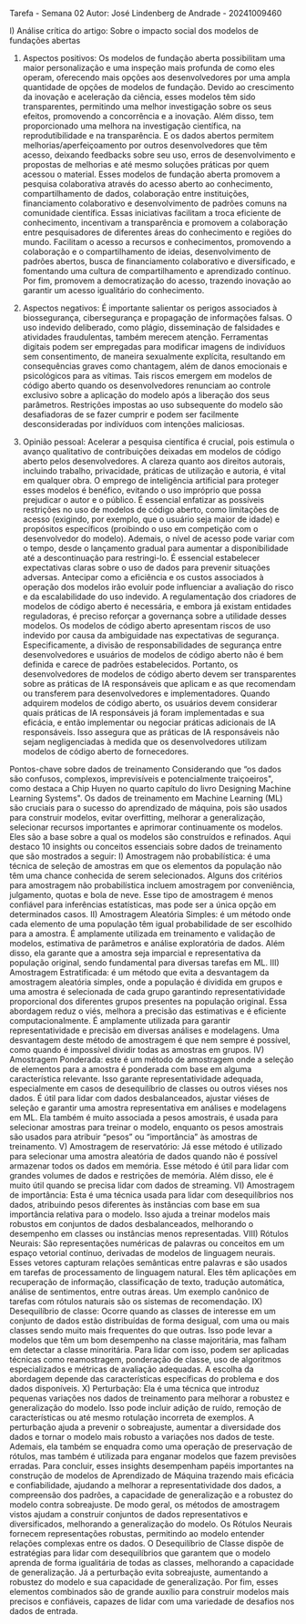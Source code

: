 Tarefa - Semana 02
Autor: José Lindenberg de Andrade - 20241009460

I) Análise crítica do artigo: Sobre o impacto social dos modelos de fundações abertas
1. Aspectos positivos:
Os modelos de fundação aberta possibilitam uma maior personalização e uma inspeção mais profunda de como eles operam, oferecendo mais opções aos desenvolvedores por uma ampla quantidade de opções de modelos de fundação.
Devido ao crescimento da inovação e aceleração da ciência, esses modelos têm sido transparentes, permitindo uma melhor investigação sobre os seus efeitos, promovendo  a concorrência e a inovação. Além disso, tem proporcionado uma melhora na investigação científica, na reprodutibilidade e na transparência. E os dados  abertos permitem melhorias/aperfeiçoamento por outros desenvolvedores que têm acesso, deixando feedbacks sobre seu uso, erros de desenvolvimento e propostas de melhorias e até mesmo soluções práticas por quem acessou o material.
Esses modelos de fundação aberta promovem a pesquisa colaborativa através do acesso aberto ao conhecimento, compartilhamento de dados, colaboração entre instituições, financiamento colaborativo e desenvolvimento de padrões comuns na comunidade científica. Essas iniciativas facilitam a troca eficiente de conhecimento, incentivam a transparência e promovem a colaboração entre pesquisadores de diferentes áreas do conhecimento e regiões do mundo.
Facilitam o acesso a recursos e conhecimentos, promovendo a colaboração e o compartilhamento de ideias, desenvolvimento de padrões abertos, busca de financiamento colaborativo e diversificado, e fomentando uma cultura de compartilhamento e aprendizado contínuo. Por fim, promovem a democratização do acesso, trazendo inovação ao garantir um acesso igualitário do conhecimento.

2. Aspectos negativos:
É importante salientar os perigos associados à biossegurança, cibersegurança e propagação de informações falsas. O uso indevido deliberado, como plágio, disseminação de falsidades e atividades fraudulentas, também merecem atenção. Ferramentas digitais podem ser empregadas para modificar imagens de indivíduos sem consentimento, de maneira sexualmente explícita, resultando em consequências graves como chantagem, além de danos emocionais e psicológicos para as vítimas. Tais riscos emergem em modelos de código aberto quando os desenvolvedores renunciam ao controle exclusivo sobre a aplicação do modelo após a liberação dos seus parâmetros. Restrições impostas ao uso subsequente do modelo são desafiadoras de se fazer cumprir e podem ser facilmente desconsideradas por indivíduos com intenções maliciosas.

3. Opinião pessoal:
Acelerar a pesquisa científica é crucial, pois estimula o avanço qualitativo de contribuições deixadas em modelos de código aberto pelos desenvolvedores. A clareza quanto aos direitos autorais, incluindo trabalho, privacidade, práticas de utilização e autoria, é vital em qualquer obra.
 O emprego de inteligência artificial para proteger esses modelos é benéfico, evitando o uso impróprio que possa prejudicar o autor e o público. É essencial enfatizar as possíveis restrições no uso de modelos de código aberto, como limitações de acesso (exigindo, por exemplo, que o usuário seja maior de idade) e propósitos específicos (proibindo o uso em competição com o desenvolvedor do modelo). Ademais, o nível de acesso pode variar com o tempo, desde o lançamento gradual para aumentar a disponibilidade até a descontinuação para restringi-lo.
É essencial estabelecer expectativas claras sobre o uso de dados para prevenir situações adversas. Antecipar como a eficiência e os custos associados à operação dos modelos irão evoluir pode influenciar a avaliação do risco e da escalabilidade do uso indevido. A regulamentação dos criadores de modelos de código aberto é necessária, e embora já existam entidades reguladoras, é preciso reforçar a governança sobre a utilidade desses modelos.
Os modelos de código aberto apresentam riscos de uso indevido por causa da ambiguidade nas expectativas de segurança. Especificamente, a divisão de responsabilidades de segurança entre desenvolvedores e usuários de modelos de código aberto não é bem definida e carece de padrões estabelecidos. Portanto, os desenvolvedores de modelos de código aberto devem ser transparentes sobre as práticas de IA responsáveis que aplicam e as que recomendam ou transferem para desenvolvedores e implementadores. Quando adquirem modelos de código aberto, os usuários devem considerar quais práticas de IA responsáveis já foram implementadas e sua eficácia, e então implementar ou negociar práticas adicionais de IA responsáveis. Isso assegura que as práticas de IA responsáveis não sejam negligenciadas à medida que os desenvolvedores utilizam modelos de código aberto de fornecedores.

Pontos-chave sobre dados de treinamento
Considerando que “os dados são confusos, complexos, imprevisíveis e potencialmente traiçoeiros", como destaca a Chip Huyen no quarto capítulo do livro Designing Machine Learning Systems". Os dados de treinamento em Machine Learning (ML) são cruciais para o sucesso do aprendizado de máquina, pois são usados para construir modelos, evitar overfitting, melhorar a generalização, selecionar recursos importantes e aprimorar continuamente os modelos. Eles são a base sobre a qual os modelos são construídos e refinados.
Aqui destaco 10 insights ou conceitos essenciais sobre dados de treinamento que são mostrados a seguir:
I) Amostragem não probabilística: é uma técnica de seleção de amostras em que os elementos da população não têm uma chance conhecida de serem selecionados. Alguns dos critérios para amostragem não probabilística incluem amostragem por conveniência, julgamento, quotas e bola de neve. Esse tipo de amostragem é menos confiável para inferências estatísticas, mas pode ser a única opção em determinados casos.
II) Amostragem Aleatória Simples: é um método onde cada elemento de uma população têm igual probabilidade de ser escolhido para a amostra. É amplamente utilizada em treinamento e validação de modelos, estimativa de parâmetros e análise exploratória de dados. Além disso, ela garante que a amostra seja imparcial e representativa da população original, sendo fundamental para diversas tarefas em ML.
III) Amostragem Estratificada: é um método que evita a desvantagem da amostragem aleatória simples, onde a população é dividida em grupos e uma amostra é selecionada de cada grupo garantindo representatividade proporcional dos diferentes grupos presentes na população original. Essa abordagem reduz o viés, melhora a precisão das estimativas e é eficiente computacionalmente. É amplamente utilizada para garantir representatividade e precisão em diversas análises e modelagens. Uma desvantagem deste método de amostragem é que nem sempre é possível, como quando é impossível dividir todas as amostras em grupos.
IV) Amostragem Ponderada: este é um método de amostragem onde a seleção de elementos para a amostra é ponderada com base em alguma característica relevante. Isso garante representatividade adequada, especialmente em casos de desequilíbrio de classes ou outros viéses nos dados. É útil para lidar com dados desbalanceados, ajustar viéses de seleção e garantir uma amostra representativa em análises e modelagens em ML. Ela também é muito associada a pesos amostrais, é usada para selecionar amostras para treinar o modelo, enquanto os pesos amostrais são usados para atribuir “pesos” ou “importância” às amostras de treinamento.
V) Amostragem de reservatório: Já esse método é utilizado para selecionar uma amostra aleatória de dados quando não é possível armazenar todos os dados em memória. Esse método é útil para lidar com grandes volumes de dados e restrições de memória. Além disso, ele é muito útil quando se precisa lidar com dados de streaming. 
VI) Amostragem de importância: Esta é uma técnica usada para lidar com desequilíbrios nos dados, atribuindo pesos diferentes às instâncias com base em sua importância relativa para o modelo. Isso ajuda a treinar modelos mais robustos em conjuntos de dados desbalanceados, melhorando o desempenho em classes ou instâncias menos representadas.
VIII) Rótulos Neurais: São representações numéricas de palavras ou conceitos em um espaço vetorial contínuo, derivadas de modelos de linguagem neurais. Esses vetores capturam relações semânticas entre palavras e são usados em tarefas de processamento de linguagem natural. Eles têm aplicações em recuperação de informação, classificação de texto, tradução automática, análise de sentimentos, entre outras áreas. Um exemplo canônico de tarefas com rótulos naturais são os sistemas de recomendação.
IX) Desequilíbrio de classe: Ocorre quando as classes de interesse em um conjunto de dados estão distribuídas de forma desigual, com uma ou mais classes sendo muito mais frequentes do que outras. Isso pode levar a modelos que têm um bom desempenho na classe majoritária, mas falham em detectar a classe minoritária. Para lidar com isso, podem ser aplicadas técnicas como reamostragem, ponderação de classe, uso de algoritmos especializados e métricas de avaliação adequadas. A escolha da abordagem depende das características específicas do problema e dos dados disponíveis.
X) Perturbação: Ela é uma técnica que introduz pequenas variações nos dados de treinamento para melhorar a robustez e generalização do modelo. Isso pode incluir adição de ruído, remoção de características ou até mesmo rotulação incorreta de exemplos. A perturbação ajuda a prevenir o sobreajuste, aumentar a diversidade dos dados e tornar o modelo mais robusto a variações nos dados de teste. Ademais, ela também se enquadra como uma operação de preservação de rótulos, mas também é utilizada para enganar modelos que fazem previsões erradas.
Para concluir, esses insights desempenham papéis importantes na construção de modelos de Aprendizado de Máquina trazendo mais eficácia e confiabilidade, ajudando a melhorar a representatividade dos dados, a compreensão dos padrões, a capacidade de generalização e a robustez do modelo contra sobreajuste. De modo geral, os métodos de amostragem vistos ajudam a construir conjuntos de dados representativos e diversificados, melhorando a generalização do modelo. Os Rótulos Neurais fornecem representações robustas, permitindo ao modelo entender relações complexas entre os dados. O Desequilíbrio de Classe dispõe de estratégias para lidar com desequilíbrios que garantem que o modelo aprenda de forma igualitária de todas as classes, melhorando a capacidade de generalização. Já a perturbação evita sobreajuste, aumentando a robustez do modelo e sua capacidade de generalização. Por fim, esses elementos combinados são de grande auxílio para construir modelos mais precisos e confiáveis, capazes de lidar com uma variedade de desafios nos dados de entrada.
